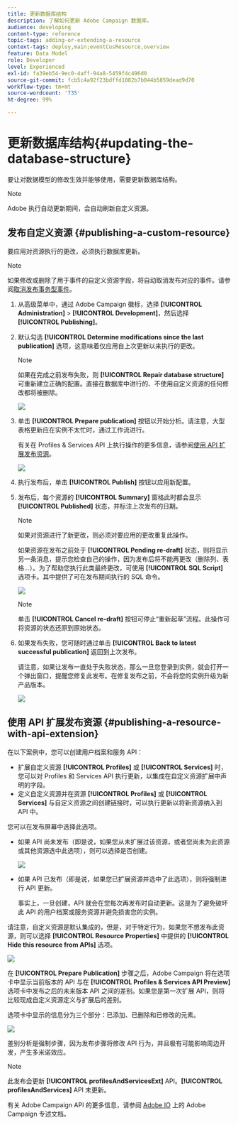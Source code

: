 ```yaml
---
title: 更新数据库结构
description: 了解如何更新 Adobe Campaign 数据库。
audience: developing
content-type: reference
topic-tags: adding-or-extending-a-resource
context-tags: deploy,main;eventCusResource,overview
feature: Data Model
role: Developer
level: Experienced
exl-id: fa39eb54-9ec0-4aff-94a8-5459f4c496d0
source-git-commit: fcb5c4a92f23bdffd1082b7b044b5859dead9d70
workflow-type: tm+mt
source-wordcount: '735'
ht-degree: 99%

---
```


# 更新数据库结构{#updating-the-database-structure}

要让对数据模型的修改生效并能够使用，需要更新数据库结构。

>[!NOTE]
>
>Adobe 执行自动更新期间，会自动刷新自定义资源。

## 发布自定义资源 {#publishing-a-custom-resource}

要应用对资源执行的更改，必须执行数据库更新。

>[!NOTE]
>
>如果修改或删除了用于事件的自定义资源字段，将自动取消发布对应的事件。请参阅[取消发布事务型事件](../../channels/using/publishing-transactional-event.md#unpublishing-an-event)。

1. 从高级菜单中，通过 Adobe Campaign 徽标，选择 **[!UICONTROL Administration]** > **[!UICONTROL Development]**，然后选择 **[!UICONTROL Publishing]**。
1. 默认勾选 **[!UICONTROL Determine modifications since the last publication]** 选项，这意味着仅应用自上次更新以来执行的更改。

   >[!NOTE]
   >
   >如果在完成之前发布失败，则 **[!UICONTROL Repair database structure]** 可重新建立正确的配置。直接在数据库中进行的、不使用自定义资源的任何修改都将被删除。

   ![](assets/schema_extension_12.png)

1. 单击 **[!UICONTROL Prepare publication]** 按钮以开始分析。请注意，大型表格更新应在实例不太忙时，通过工作流进行。

   有关在 Profiles &amp; Services API 上执行操作的更多信息，请参阅[使用 API 扩展发布资源](#publishing-a-resource-with-api-extension)。

   ![](assets/schema_extension_13.png)

1. 执行发布后，单击 **[!UICONTROL Publish]** 按钮以应用新配置。
1. 发布后，每个资源的 **[!UICONTROL Summary]** 窗格此时都会显示 **[!UICONTROL Published]** 状态，并标注上次发布的日期。

   >[!NOTE]
   >
   >如果对资源进行了新更改，则必须对要应用的更改重复此操作。

   如果资源在发布之前处于 **[!UICONTROL Pending re-draft]** 状态，则将显示另一条消息，提示您检查自己的操作，因为发布后将不能再更改（删除列、表格…）。为了帮助您执行此类最终更改，可使用 **[!UICONTROL SQL Script]** 选项卡。其中提供了可在发布期间执行的 SQL 命令。

   ![](assets/schema_extension_scriptsql.png)

   >[!NOTE]
   >
   >单击 **[!UICONTROL Cancel re-draft]** 按钮可停止“重新起草”流程。此操作可将资源的状态还原到原始状态。

1. 如果发布失败，您可随时通过单击 **[!UICONTROL Back to latest successful publication]** 返回到上次发布。

   请注意，如果让发布一直处于失败状态，那么一旦您登录到实例，就会打开一个弹出窗口，提醒您修复此发布。在修复发布之前，不会将您的实例升级为新产品版本。

   ![](assets/schema_extension_31.png)

## 使用 API 扩展发布资源 {#publishing-a-resource-with-api-extension}

在以下案例中，您可以创建用户档案和服务 API：

* 扩展自定义资源 **[!UICONTROL Profiles]** 或 **[!UICONTROL Services]** 时，您可以对 Profiles 和 Services API 执行更新，以集成在自定义资源扩展中声明的字段。
* 定义自定义资源并在资源 **[!UICONTROL Profiles]** 或 **[!UICONTROL Services]** 与自定义资源之间创建链接时，可以执行更新以将新资源纳入到 API 中。

您可以在发布屏幕中选择此选项。

* 如果 API 尚未发布（即是说，如果您从未扩展过该资源，或者您尚未为此资源或其他资源选中此选项），则可以选择是否创建。

   ![](assets/create-profile-and-services-api.png)

* 如果 API 已发布（即是说，如果您已扩展资源并选中了此选项），则将强制进行 API 更新。

   事实上，一旦创建，API 就会在您每次再发布时自动更新。这是为了避免破坏此 API 的用户档案或服务资源并避免损害您的实例。

请注意，自定义资源是默认集成的，但是，对于特定行为，如果您不想发布此资源，则可以选择 **[!UICONTROL Resource Properties]** 中提供的 **[!UICONTROL Hide this resource from APIs]** 选项。

![](assets/removefromextoption.png)

在 **[!UICONTROL Prepare Publication]** 步骤之后，Adobe Campaign 将在选项卡中显示当前版本的 API 与在 **[!UICONTROL Profiles & Services API Preview]** 选项卡中发布之后的未来版本 API 之间的差别。如果您是第一次扩展 API，则将比较现成自定义资源定义与扩展后的差别。

选项卡中显示的信息分为三个部分：已添加、已删除和已修改的元素。

![](assets/extendpandsapi_diff.png)

差别分析是强制步骤，因为发布步骤将修改 API 行为，并且极有可能影响周边开发，产生多米诺效应。

>[!NOTE]
>
>此发布会更新 **[!UICONTROL profilesAndServicesExt]** API。**[!UICONTROL profilesAndServices]** API 未更新。

有关 Adobe Campaign API 的更多信息，请参阅 [Adobe IO](https://docs.campaign.adobe.com/doc/standard/en/adobeio.html) 上的 Adobe Campaign 专述文档。
